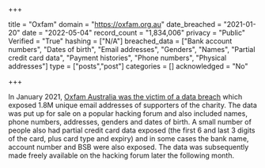 +++

title = "Oxfam"
domain = "https://oxfam.org.au"
date_breached = "2021-01-20"
date = "2022-05-04"
record_count = "1,834,006"
privacy = "Public"
Verified = "True"
hashing = ["N/A"]
breached_data = ["Bank account numbers", "Dates of birth", "Email addresses", "Genders", "Names", "Partial credit card data", "Payment histories", "Phone numbers", "Physical addresses"]
type = ["posts","post"]
categories = []
acknowledged = "No"


+++


In January 2021, <a href="https://www.oxfam.org.au/updates-suspected-data-incident/" target="_blank" rel="noopener">Oxfam Australia was the victim of a data breach</a> which exposed 1.8M unique email addresses of supporters of the charity. The data was put up for sale on a popular hacking forum and also included names, phone numbers, addresses, genders and dates of birth. A small number of people also had partial credit card data exposed (the first 6 and last 3 digits of the card, plus card type and expiry) and in some cases the bank name, account number and BSB were also exposed. The data was subsequently made freely available on the hacking forum later the following month.

